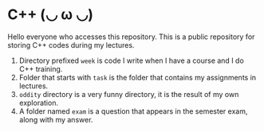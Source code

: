 # C++ (◡ ω ◡)

Hello everyone who accesses this repository. This is a public repository for
storing C++ codes during my lectures.

1. Directory prefixed `week` is code I write when I have a course and I do
   C++ training.
2. Folder that starts with `task` is the folder that contains my assignments
   in lectures.
3. `oddity` directory is a very funny directory, it is the result of my own
   exploration.
4. A folder named `exam` is a question that appears in the semester exam,
   along with my answer.
